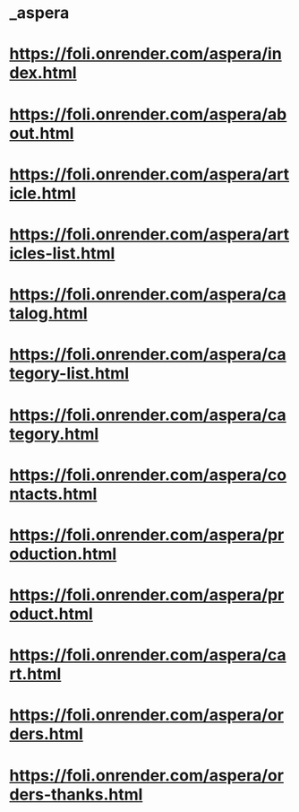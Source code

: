 # _aspera

# https://foli.onrender.com/aspera/index.html
# https://foli.onrender.com/aspera/about.html
# https://foli.onrender.com/aspera/article.html
# https://foli.onrender.com/aspera/articles-list.html
# https://foli.onrender.com/aspera/catalog.html
# https://foli.onrender.com/aspera/category-list.html
# https://foli.onrender.com/aspera/category.html
# https://foli.onrender.com/aspera/contacts.html
# https://foli.onrender.com/aspera/production.html
# https://foli.onrender.com/aspera/product.html
# https://foli.onrender.com/aspera/cart.html
# https://foli.onrender.com/aspera/orders.html
# https://foli.onrender.com/aspera/orders-thanks.html